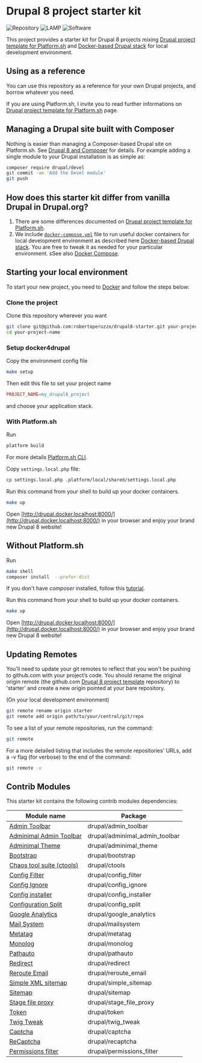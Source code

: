 # Drupal 8 project starter kit

![Repository](https://img.shields.io/badge/Repository-github-blue)
![LAMP](https://img.shields.io/badge/LAMP-Docker-blue)
![Software](https://img.shields.io/badge/Software-Drupal9-blue)

This project provides a starter kit for Drupal 8 projects mixing [Drupal project template for Platform.sh](https://github.com/platformsh/platformsh-example-drupal8) and
 [Docker-based Drupal stack](https://github.com/wodby/docker4drupal) for local development environment.

## Using as a reference

You can use this repository as a reference for your own Drupal projects, and borrow whatever you need.

If you are using Platform.sh, I invite you to read further informations on [Drupal project template for Platform.sh](https://github.com/platformsh/platformsh-example-drupal8) page.

## Managing a Drupal site built with Composer

Nothing is easier than managing a Composer-based Drupal site on Platform.sh.
See [Drupal 8 and Composer](https://docs.platform.sh/frameworks/drupal8.html) for details.
For example adding a single module to your Drupal installation is as simple as:

```sh
composer require drupal/devel
git commit -am 'Add the Devel module'
git push
```

## How does this starter kit differ from vanilla Drupal in Drupal.org?

1. There are some differences documented on [Drupal project template for Platform.sh](https://github.com/platformsh/platformsh-example-drupal8#how-does-this-starter-kit-differ-from-vanilla-drupal-from-drupalorg).
2. We include [`docker-compose.yml`](https://github.com/robertoperuzzo/drupal8-starter/blob/master/docker-compose.yml) file
to run useful docker containers for local development environment as described here [Docker-based Drupal stack](https://github.com/wodby/docker4drupal).
You are free to tweak it as needed for your particular environment.
sSee also [Docker Compose](https://docs.docker.com/compose/).

## Starting your local environment

To start your new project, you need to [Docker](https://www.docker.com/get-started) and follow the steps below:

### Clone the project

Clone this repository wherever you want

```sh
git clone git@github.com:robertoperuzzo/drupal8-starter.git your-project-name
cd your-project-name
```

### Setup docker4drupal

Copy the environment config file

```sh
make setup
```

Then edit this file to set your project name

```makefile
PROJECT_NAME=my_drupal8_project
```

and choose your application stack.

### With Platform.sh

Run

```sh
platform build
```

For more details [Platform.sh CLI](https://docs.platform.sh/gettingstarted/cli.html).

Copy `settings.local.php` file:

```sh
cp settings.local.php .platform/local/shared/settings.local.php
```

Run this command from your shell to build up your docker containers.

```sh
make up
```

Open [http://drupal.docker.localhost:8000/](http://drupal.docker.localhost:8000/) in your browser and enjoy your brand new Drupal 8 website!

## Without Platform.sh

Run

```sh
make shell
composer install  --prefer-dist
```

If you don't have *composer* installed, follow this [tutorial](https://getcomposer.org/doc/00-intro.md#installation-linux-unix-osx).

Run this command from your shell to build up your docker containers.

```sh
make up
```

Open [http://drupal.docker.localhost:8000/](http://drupal.docker.localhost:8000/) in your browser and enjoy your brand new Drupal 8 website!

## Updating Remotes

You'll need to update your git remotes to reflect that you won't be pushing to github.com with your project’s code.
You should rename the original origin remote (the github.com [Drupal 8 project template](https://github.com/robertoperuzzo/drupal8-starter) repository) to 'starter' and create a new origin pointed at your bare repository.

(On your local development environment)

```sh
git remote rename origin starter
git remote add origin path/to/your/central/git/repo
```

To see a list of your remote repositories, run the command:

```sh
git remote
```

For a more detailed listing that includes the remote repositories' URLs, add a -v flag (for verbose) to the end of the command:

```sh
git remote -v
```

## Contrib Modules

This starter kit contains the following contrib modules dependencies:

| Module name                                                                       | Package                        |
| --------------------------------------------------------------------------------- | ------------------------------ |
| [Admin Toolbar](https://www.drupal.org/project/admin_toolbar)                     | drupal/admin_toolbar           |
| [Adminimal Admin Toolbar](https://www.drupal.org/project/adminimal_admin_toolbar) | drupal/adminimal_admin_toolbar |
| [Adminimal Theme](https://www.drupal.org/project/adminimal_theme)                 | drupal/adminimal_theme         |
| [Bootstrap](https://www.drupal.org/project/bootstrap)                             | drupal/bootstrap               |
| [Chaos tool suite (ctools)](https://www.drupal.org/project/ctools)                | drupal/ctools                  |
| [Config Filter](https://www.drupal.org/project/config_filter)                     | drupal/config_filter           |
| [Config Ignore](https://www.drupal.org/project/config_ignore)                     | drupal/config_ignore           |
| [Config installer](https://www.drupal.org/project/config_installer)               | drupal/config_installer        |
| [Configuration Split](https://www.drupal.org/project/config_split)                | drupal/config_split            |
| [Google Analytics](https://www.drupal.org/project/google_analytics)               | drupal/google_analytics        |
| [Mail System](https://www.drupal.org/project/mailsystem)                          | drupal/mailsystem              |
| [Metatag](https://www.drupal.org/project/metatag)                                 | drupal/metatag                 |
| [Monolog](https://www.drupal.org/project/monolog)                                 | drupal/monolog                 |
| [Pathauto](https://www.drupal.org/project/pathauto)                               | drupal/pathauto                |
| [Redirect](https://www.drupal.org/project/redirect)                               | drupal/redirect                |
| [Reroute Email](https://www.drupal.org/project/reroute_email)                     | drupal/reroute_email           |
| [Simple XML sitemap](https://www.drupal.org/project/simple_sitemap)               | drupal/simple_sitemap          |
| [Sitemap](https://www.drupal.org/project/sitemap)                                 | drupal/sitemap                 |
| [Stage file proxy](https://www.drupal.org/project/stage_file_proxy)               | drupal/stage_file_proxy        |
| [Token](https://www.drupal.org/project/token)                                     | drupal/token                   |
| [Twig Tweak](https://www.drupal.org/project/twig_tweak)                           | drupal/twig_tweak              |
| [Captcha](https://www.drupal.org/project/captcha)                                 | drupal/captcha                 |
| [ReCaptcha](https://www.drupal.org/project/recaptcha)                             | drupal/recaptcha               |
| [Permissions filter](https://www.drupal.org/project/permissions_filter)           | drupal/permissions_filter      |
